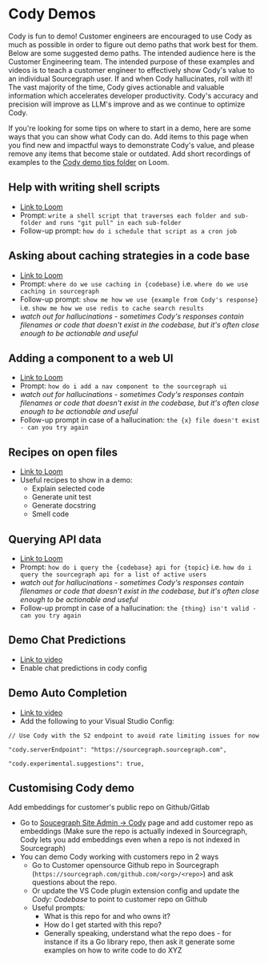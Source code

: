 # Cody Demos

Cody is fun to demo! Customer engineers are encouraged to use Cody as much as possible in order to figure out demo paths that work best for them. Below are some suggested demo paths. The intended audience here is the Customer Engineering team. The intended purpose of these examples and videos is to teach a customer engineer to effectively show Cody's value to an individual Sourcegraph user. If and when Cody hallucinates, roll with it! The vast majority of the time, Cody gives actionable and valuable information which accelerates developer productivity. Cody's accuracy and precision will improve as LLM's improve and as we continue to optimize Cody.

If you're looking for some tips on where to start in a demo, here are some ways that you can show what Cody can do. Add items to this page when you find new and impactful ways to demonstrate Cody's value, and please remove any items that become stale or outdated. Add short recordings of examples to the [Cody demo tips folder](https://www.loom.com/spaces/All-Sourcegraph-1226947/folders/Cody-demo-tips-3a47365ea79e4e089d8495cc8fb2e0f7) on Loom.

## Help with writing shell scripts

- [Link to Loom](https://www.loom.com/share/5c01ebcb032f406a8ce2b82aae6b486d)
- Prompt: `write a shell script that traverses each folder and sub-folder and runs "git pull" in each sub-folder`
- Follow-up prompt: `how do i schedule that script as a cron job`

## Asking about caching strategies in a code base

- [Link to Loom](https://www.loom.com/share/85747012c0f34e808f9143a665b9b840)
- Prompt: `where do we use caching in {codebase}` i.e. `where do we use caching in sourcegraph`
- Follow-up prompt: `show me how we use {example from Cody's response}` i.e. `show me how we use redis to cache search results`
- _watch out for hallucinations - sometimes Cody's responses contain filenames or code that doesn't exist in the codebase, but it's often close enough to be actionable and useful_

## Adding a component to a web UI

- [Link to Loom](https://www.loom.com/share/19ea873ba8b64073ae1a68df3384869a)
- Prompt: `how do i add a nav component to the sourcegraph ui`
- _watch out for hallucinations - sometimes Cody's responses contain filenames or code that doesn't exist in the codebase, but it's often close enough to be actionable and useful_
- Follow-up prompt in case of a hallucination: `the {x} file doesn't exist - can you try again`

## Recipes on open files

- [Link to Loom](https://www.loom.com/share/60fc98555e7b4e2f9a5ae18158f8457c)
- Useful recipes to show in a demo:
  - Explain selected code
  - Generate unit test
  - Generate docstring
  - Smell code

## Querying API data

- [Link to Loom](https://www.loom.com/share/76b61988b4004a77bd0eb2e48be3c573)
- Prompt: `how do i query the {codebase} api for {topic}` i.e. `how do i query the sourcegraph api for a list of active users`
- _watch out for hallucinations - sometimes Cody's responses contain filenames or code that doesn't exist in the codebase, but it's often close enough to be actionable and useful_
- Follow-up prompt in case of a hallucination: `the {thing} isn't valid - can you try again`

## Demo Chat Predictions

- [Link to video](https://sourcegraph.slack.com/files/U01P83L3CDT/F055BRT4RLJ/screen_recording_2023-04-27_at_15.51.29.mov)
- Enable chat predictions in cody config

## Demo Auto Completion

- [Link to video](https://sourcegraph.slack.com/files/U02STMJDCKF/F0565QHM885/suggestions-dogfooding.mov)
- Add the following to your Visual Studio Config:

`// Use Cody with the S2 endpoint to avoid rate limiting issues for now`

`"cody.serverEndpoint": "https://sourcegraph.sourcegraph.com",`

`"cody.experimental.suggestions": true,`

## Customising Cody demo

Add embeddings for customer's public repo on Github/Gitlab

- Go to [Soucegraph Site Admin -> Cody](https://sourcegraph.com/site-admin/cody) page and add customer repo as embeddings (Make sure the repo is actually indexed in Sourcegraph, Cody lets you add embeddings even when a repo is not indexed in Sourcegraph)
- You can demo Cody working with customers repo in 2 ways
  - Go to Customer opensource Github repo in Sourcegraph (`https://sourcegraph.com/github.com/<org>/<repo>`) and ask questions about the repo.
  - Or update the VS Code plugin extension config and update the _Cody: Codebase_ to point to customer repo on Github
  - Useful prompts:
    - What is this repo for and who owns it?
    - How do I get started with this repo?
    - Generally speaking, understand what the repo does - for instance if its a Go library repo, then ask it generate some examples on how to write code to do XYZ
